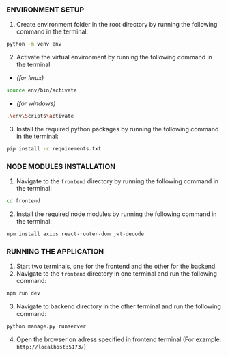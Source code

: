 ### ENVIRONMENT SETUP
1. Create environment folder in the root directory by running the following command in the terminal:
```bash
python -m venv env
```
2. Activate the virtual environment by running the following command in the terminal:

- *(for linux)*

```bash
source env/bin/activate
```

- *(for windows)*
```bash
.\env\Scripts\activate
```

3. Install the required python packages by running the following command in the terminal:
```bash
pip install -r requirements.txt
```


### NODE MODULES INSTALLATION
1. Navigate to the `frontend` directory by running the following command in the terminal:
```bash
cd frontend
```
2. Install the required node modules by running the following command in the terminal:
```bash
npm install axios react-router-dom jwt-decode
```


### RUNNING THE APPLICATION
1. Start two terminals, one for the frontend and the other for the backend.
2. Navigate to the `frontend` directory in one terminal and run the following command:
```bash
npm run dev
```
3. Navigate to backend directory in the other terminal and run the following command:
```bash
python manage.py runserver
```
4. Open the browser on adress specified in frontend terminal 
 (For example: `http://localhost:5173/`)